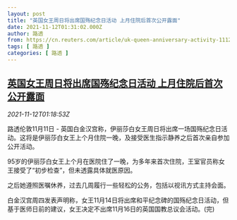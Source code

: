 ```yaml
---
layout: post
title: "英国女王周日将出席国殇纪念日活动 上月住院后首次公开露面"
date: 2021-11-12T01:31:02.000Z
author: 路透
from: https://cn.reuters.com/article/uk-queen-anniversary-activity-1112-idCNKBS2HX032
tags: [ 路透 ]
categories: [ 路透 ]
---
```

<!--1636680662000-->
[英国女王周日将出席国殇纪念日活动 上月住院后首次公开露面](https://cn.reuters.com/article/uk-queen-anniversary-activity-1112-idCNKBS2HX032)
------

<div>
<div><i>2021-11-12T01:18:53Z</i></div><p>路透伦敦11月11日 - 英国白金汉宫称，伊丽莎白女王周日将出席一场国殇纪念日活动。这将是伊丽莎白女王上个月住院一晚，及接受医生指示静养之后首次亲自参加公开活动。</p><p>95岁的伊丽莎白女王上个月在医院住了一晚，为多年来首次住院，王室官员称女王接受了“初步检查”，但未透露具体就医原因。</p><p>之后她遵照医嘱休养，过去几周履行一些轻松的公务，包括以视讯方式主持会面。</p><p>白金汉宫周四发表声明称，女王11月14日将出席和平纪念碑的国殇纪念日活动，但基于医师日前的建议，女王决定不出席11月16日的英国国教总议会活动。(完)</p>
</div>
